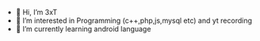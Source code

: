 - 👋 Hi, I’m 3xT
- 👀 I’m interested in Programming (c++,php,js,mysql etc) and yt recording
- 🌱 I’m currently learning android language

<!---
LusciousORC/LusciousORC is a ✨ special ✨ repository because its `README.md` (this file) appears on your GitHub profile.
You can click the Preview link to take a look at your changes.
--->
